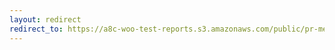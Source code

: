 ```yaml
---
layout: redirect
redirect_to: https://a8c-woo-test-reports.s3.amazonaws.com/public/pr-merge/39805/api/index.html
---
```

